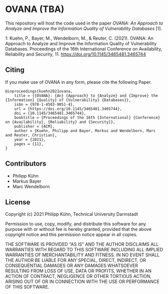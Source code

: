 # OVANA (TBA)

This repository will host the code used in the paper _OVANA: An Approach to Analyze and Improve the Information Quality of Vulnerability Databases_ [1].

1: Kuehn, P., Bayer, M., Wendelborn, M., & Reuter, C. (2021). OVANA: An Approach to Analyze and Improve the Information Quality of Vulnerability Databases. Proceedings of the 16th International Conference on Availability, Reliability and Security, 11. https://doi.org/10.1145/3465481.3465744

## Citing

If you make use of OVANA in any form, please cite the following Paper.

```
@inproceedings{kuehn2021ovana,
	title = {{OVANA}: {An} {Approach} to {Analyze} and {Improve} the {Information} {Quality} of {Vulnerability} {Databases}},
	isbn = {978-1-4503-9051-4},
	url = {https://doi.org/10.1145/3465481.3465744},
	doi = {10.1145/3465481.3465744},
	booktitle = {Proceedings of the 16th {International} {Conference} on {Availability}, {Reliability} and {Security}},
	publisher = {ACM},
	author = {Kuehn, Philipp and Bayer, Markus and Wendelborn, Marc and Reuter, Christian},
	year = {2021},
	pages = {11},
}
```

## Contributors

- Philipp Kühn
- Markus Bayer
- Marc Wendelborn


## License

Copyright (c) 2021 Philipp Kühn, Technical University Darmstadt

Permission to use, copy, modify, and distribute this software for any
purpose with or without fee is hereby granted, provided that the above
copyright notice and this permission notice appear in all copies.

THE SOFTWARE IS PROVIDED "AS IS" AND THE AUTHOR DISCLAIMS ALL WARRANTIES
WITH REGARD TO THIS SOFTWARE INCLUDING ALL IMPLIED WARRANTIES OF
MERCHANTABILITY AND FITNESS. IN NO EVENT SHALL THE AUTHOR BE LIABLE FOR
ANY SPECIAL, DIRECT, INDIRECT, OR CONSEQUENTIAL DAMAGES OR ANY DAMAGES
WHATSOEVER RESULTING FROM LOSS OF USE, DATA OR PROFITS, WHETHER IN AN
ACTION OF CONTRACT, NEGLIGENCE OR OTHER TORTIOUS ACTION, ARISING OUT OF
OR IN CONNECTION WITH THE USE OR PERFORMANCE OF THIS SOFTWARE.

